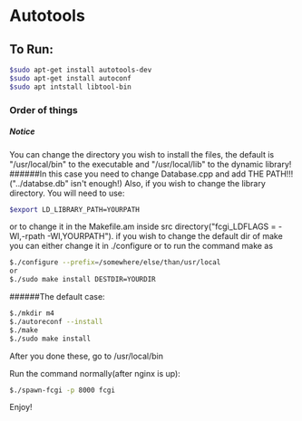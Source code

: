 # Autotools
## To Run:
```bash
$sudo apt-get install autotools-dev
$sudo apt-get install autoconf
$sudo apt intstall libtool-bin
```

### Order of things
##### Notice
You can change the directory you wish to install the files, the default is "/usr/local/bin" to the executable and "/usr/local/lib" to the dynamic library!
######In this case you need to change Database.cpp and add THE PATH!!!("../databse.db" isn't enough!)
Also, if you wish to change the library directory. You will need to use:
```bash
$export LD_LIBRARY_PATH=YOURPATH
```
or to change it in the Makefile.am inside src directory("fcgi_LDFLAGS = -Wl,-rpath -Wl,YOURPATH").
if you wish to change the default dir of make you can either change it in ./configure or to run the command make as 
```bash
$./configure --prefix=/somewhere/else/than/usr/local
or
$./sudo make install DESTDIR=YOURDIR
```
######The default case:

```bash
$./mkdir m4
$./autoreconf --install
$./make
$./sudo make install
```

After you done these, go to /usr/local/bin

Run the command normally(after nginx is up):
```bash
$./spawn-fcgi -p 8000 fcgi

```

Enjoy!
